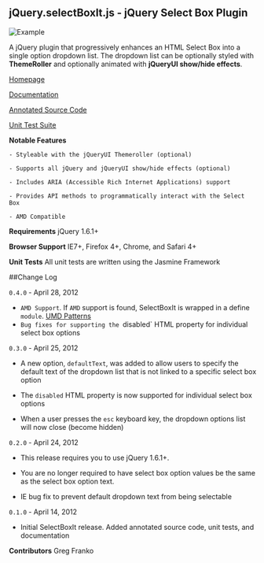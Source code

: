 jQuery.selectBoxIt.js - jQuery Select Box Plugin
------------------------------------------------

![Example](http://gregfranko.com/images/select.PNG)

A jQuery plugin that progressively enhances an HTML Select Box into a single option dropdown list.  The dropdown list can be optionally styled with **ThemeRoller** and optionally animated with **jQueryUI show/hide effects**.

[Homepage](http://gregfranko.com/jQuery.selectBoxIt.js/)

[Documentation](http://www.gregfranko.com/blog/introducing-the-jquery-plugin-selectboxit)

[Annotated Source Code](http://www.gregfranko.com/docs/jQuery.selectBoxIt.html)

[Unit Test Suite](http://www.gregfranko.com/test/SpecRunner.html)

**Notable Features**

	- Styleable with the jQueryUI Themeroller (optional)

	- Supports all jQuery and jQueryUI show/hide effects (optional)

	- Includes ARIA (Accessible Rich Internet Applications) support

	- Provides API methods to programmatically interact with the Select Box

	- AMD Compatible

**Requirements**
jQuery 1.6.1+

**Browser Support**
IE7+, Firefox 4+, Chrome, and Safari 4+

**Unit Tests**
All unit tests are written using the Jasmine Framework

##Change Log

`0.4.0` - April 28, 2012

- `AMD Support`.  If `AMD` support is found, SelectBoxIt is wrapped in a define `module`.
	[UMD Patterns](https://github.com/umdjs/umd/blob/master/jqueryPlugin.js)
- `Bug fixes for supporting the `disabled` HTML property for individual select box options

`0.3.0` - April 25, 2012

- A new option, `defaultText`, was added to allow users to specify the default text of the dropdown list that is not linked to a specific select box option

- The `disabled` HTML property is now supported for individual select box options

- When a user presses the `esc` keyboard key, the dropdown options list will now close (become hidden)


`0.2.0` - April 24, 2012

- This release requires you to use jQuery 1.6.1+.

- You are no longer required to have select box option values be the same as the select box option text.

- IE bug fix to prevent default dropdown text from being selectable


`0.1.0` - April 14, 2012

- Initial SelectBoxIt release.  Added annotated source code, unit tests, and documentation

**Contributors**
Greg Franko
